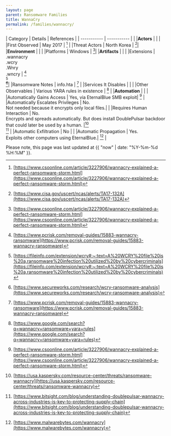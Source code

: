 ```yaml
---
layout: page
parent: Ransomware Families
title: WannaCry
permalink: /families/wannacry/
---
```


| Category | Details | References | 
| ----------- | ----------- | | 
|**Actors** | | |
|First Observed | May 2017 | [^1] |
|Threat Actors | North Korea | [^2]|
|**Environment** | | |
|Platforms | Windows | [^1]|
|**Artifacts** | | |
|Extensions | .wannacry<br>.wcry<br>.Wnry<br>.wncry | [^3]<br>[^4]<br>[^5]|
|Ransomware Notes | info.hta | [^6] |
|Services It Disables | | |
|Other Observables | Various YARA rules in existence | [^7] |
|**Automation** | | |
|Automatically Gains Access | Yes, via EternalBlue SMB exploit| [^8] |
|Automatically Escalates Privileges | No.<br>Not needed because it encrypts only local files.| |
|Requires Human Interaction | No.<br>Encrypts and spreads automatically. But does install DoublePulsar backdoor that could later be used by a human. |[^9]<br>[^10] |
|Automatic Exfiltration | No | |
|Automatic Propagation | Yes.<br>Exploits other computers using EternalBlue.| [^11] |


[^1]: [https://www.csoonline.com/article/3227906/wannacry-explained-a-perfect-ransomware-storm.html](https://www.csoonline.com/article/3227906/wannacry-explained-a-perfect-ransomware-storm.html)
[^2]: [https://www.cisa.gov/uscert/ncas/alerts/TA17-132A](https://www.cisa.gov/uscert/ncas/alerts/TA17-132A)
[^3]: [https://www.pcrisk.com/removal-guides/15883-wannacry-ransomware](https://www.pcrisk.com/removal-guides/15883-wannacry-ransomware)
[^4]: [https://fileinfo.com/extension/wcry#:~:text=A%20WCRY%20file%20is%20a,ransomware%20infection%20utilized%20by%20cybercriminals](https://fileinfo.com/extension/wcry#:~:text=A%20WCRY%20file%20is%20a,ransomware%20infection%20utilized%20by%20cybercriminals)
[^5]: [https://www.secureworks.com/research/wcry-ransomware-analysis](https://www.secureworks.com/research/wcry-ransomware-analysis)
[^6]: [https://www.pcrisk.com/removal-guides/15883-wannacry-ransomware](https://www.pcrisk.com/removal-guides/15883-wannacry-ransomware)
[^7]: [https://www.google.com/search?q=wannacry+ransomware+yara+rules](https://www.google.com/search?q=wannacry+ransomware+yara+rules)
[^8]: [https://www.csoonline.com/article/3227906/wannacry-explained-a-perfect-ransomware-storm.html](https://www.csoonline.com/article/3227906/wannacry-explained-a-perfect-ransomware-storm.html)
[^9]: [https://usa.kaspersky.com/resource-center/threats/ransomware-wannacry](https://usa.kaspersky.com/resource-center/threats/ransomware-wannacry)
[^10]: [https://www.bitsight.com/blog/understanding-doublepulsar-wannacry-across-industries-is-key-to-protecting-supply-chain](https://www.bitsight.com/blog/understanding-doublepulsar-wannacry-across-industries-is-key-to-protecting-supply-chain)
[^11]: [https://www.malwarebytes.com/wannacry](https://www.malwarebytes.com/wannacry)

Please note, this page was last updated at {{ "now" | date: "%Y-%m-%d %H:%M" }}.
